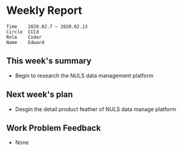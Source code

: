 # Weekly Report 
```
Time	2020.02.7 ~ 2020.02.13
Circle	CCCd
Role	Coder
Name	Edward
```
## This week's summary
- Begin to research the NULS data management platform

## Next week's plan

- Desgin the detail product feather of NULS data manage platform


## Work Problem Feedback
- None

